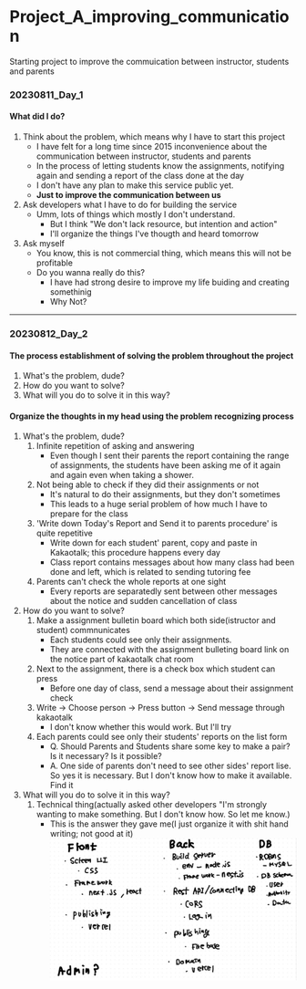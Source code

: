 # Project_A_improving_communication
Starting project to improve the commuication between instructor, students and parents
### 20230811_Day_1
#### What did I do?
1. Think about the problem, which means why I have to start this project
   - I have felt for a long time since 2015 inconvenience about the communication between instructor, students and parents
   - In the process of letting students know the assignments, notifying again and sending a report of the class done at the day
   - I don't have any plan to make this service public yet.
   - **Just to improve the communication between us**
2. Ask developers what I have to do for building the service
   - Umm, lots of things which mostly I don't understand.
     - But I think "We don't lack resource, but intention and action"
     - I'll organize the things I've thougth and heard tomorrow
3. Ask myself
   - You know, this is not commercial thing, which means this will not be profitable
   - Do you wanna really do this?
     - I have had strong desire to improve my life buiding and creating somethinig
     - Why Not?
***
### 20230812_Day_2
#### The process establishment of solving the problem throughout the project
1. What's the problem, dude?
2. How do you want to solve?
3. What will you do to solve it in this way?
	
#### Organize the thoughts in my head using the problem recognizing process
1. What's the problem, dude?
	1) Infinite repetition of asking and answering 
    	- Even though I sent their parents the report containing the range of assignments, the students have been asking me of it again and again even when taking a shower.
	2) Not being able to check if they did their assignments or not
		- It's natural to do their assignments, but they don't sometimes
		- This leads to a huge serial problem of how much I have to prepare for the class
  	3) 'Write down Today's Report and Send it to parents procedure' is quite repetitive 
    	- Write down for each student' parent, copy and paste in Kakaotalk; this procedure happens every day
    	- Class report contains messages about how many class had been done and left, which is related to sending tutoring fee
  	4) Parents can't check the whole reports at one sight
		- Every reports are separatedly sent between other messages about the notice and sudden cancellation of class
2. How do you want to solve?
	1) Make a assignment bulletin board which both side(istructor and student) commnunicates
		- Each students could see only their assignments.
    	- They are connected with the assignment bulleting board link on the notice part of kakaotalk chat room
  	2) Next to the assignment, there is a check box which student can press
    	- Before one day of class, send a message about their assignment check
	3) Write -> Choose person -> Press button -> Send message through kakaotalk
		- I don't know whether this would work. But I'll try
	4) Each parents could see only their students' reports on the list form
		- Q. Should Parents and Students share some key to make a pair? Is it necessary? Is it possible? 
    	- A. One side of parents don't need to see other sides' report lise. So yes it is necessary. But I don't know how to make it available. Find it
3. What will you do to solve it in this way?
   	1) Technical thing(actually asked other developers "I'm strongly wanting to make something. But I don't know how. So let me know.)
   	   	- This is the answer they gave me(I just organize it with shit hand writing; not good at it)
   	   	   ![answer](img/developing_structure.jpg)
